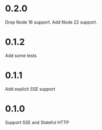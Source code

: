 # 0.2.0

Drop Node 16 support.
Add Node 22 support.

# 0.1.2

Add some tests

# 0.1.1

Add explicit SSE support

# 0.1.0

Support SSE and Stateful HTTP